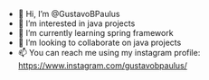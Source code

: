 - 👋 Hi, I’m @GustavoBPaulus
- 👀 I’m interested in java projects
- 🌱 I’m currently learning spring framework
- 💞️ I’m looking to collaborate on java projects 
- 📫 You can reach me using my instagram profile: https://www.instagram.com/gustavobpaulus/

<!---
GustavoBPaulus/GustavoBPaulus is a ✨ special ✨ repository because its `README.md` (this file) appears on your GitHub profile.
You can click the Preview link to take a look at your changes.
--->

